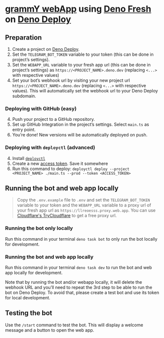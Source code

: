 # [grammY webApp](https://github.com/grammyjs/web-app) using [Deno Fresh](https://fresh.deno.dev) on [Deno Deploy](https://deno.com/deploy)

## Preparation

1. Create a project on [Deno Deploy](https://deno.com/deploy).
2. Set the `TELEGRAM_BOT_TOKEN` variable to your token (this can be done in project’s
   settings).
3. Set the `WEBAPP_URL` variable to your fresh app url (this can be done in
   project’s settings) as `https://<PROJECT_NAME>.deno.dev` (replacing `<...>` with respective values)
4. Set your bot’s webhook url by visiting your new project url `https://<PROJECT_NAME>.deno.dev`
   (replacing `<...>` with respective values). This will automatically set the webhook url to your Deno Deploy subdomain.

### Deploying with GitHub (easy)

4. Push your project to a GitHub repository.
5. Set up GitHub Integration in the project’s settings. Select `main.ts` as
   entry point.
6. You’re done! New versions will be automatically deployed on push.

### Deploying with `deployctl` (advanced)

4. Install [`deployctl`](https://github.com/denoland/deployctl)
5. Create a new [access token](https://dash.deno.com/account#access-tokens). Save
   it somewhere
6. Run this command to deploy:
   `deployctl deploy --project <PROJECT_NAME> ./main.ts --prod --token <ACCESS_TOKEN>`

## Running the bot and web app locally

> Copy the `.env.example` file to `.env` and set the `TELEGRAM_BOT_TOKEN` variable to your token and the `WEBAPP_URL` variable to a proxy url of your fresh app url as `https://llreoesss.proxy.web.app`. You can use [Cloudflare's TryCloudflare](https://developers.cloudflare.com/cloudflare-one/connections/connect-apps/do-more-with-tunnels/trycloudflare/#using-trycloudflare) to get a free proxy url.

### Running the bot only locally

Run this command in your terminal `deno task bot` to only run the bot locally for development.

### Running the bot and web app locally
Run this command in your terminal `deno task dev` to run the bot and web app locally for development.


Note that by running the bot and/or webapp locally, it will delete the webhook URL and you’ll need to repeat the 3rd step to be able to run the bot
on Deno Deploy. To avoid that, please create a test bot and use its token for local development.

## Testing the bot
Use the `/start` command to test the bot. This will display a welcome message and a button to open the web app.
